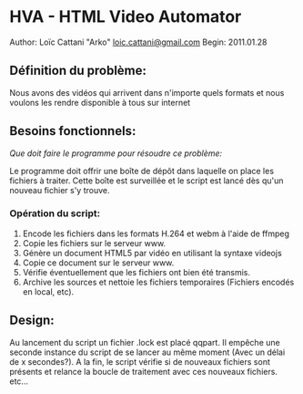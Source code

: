 # HVA - HTML Video Automator

Author: Loïc Cattani "Arko" <loic.cattani@gmail.com>
Begin:  2011.01.28

## Définition du problème:

Nous avons des vidéos qui arrivent dans n'importe quels formats et nous voulons les rendre disponible à tous sur internet

## Besoins fonctionnels:

*Que doit faire le programme pour résoudre ce problème:*

Le programme doit offrir une boîte de dépôt dans laquelle on place les fichiers à traiter. Cette boîte est surveillée et le script est lancé dès qu'un nouveau fichier s'y trouve.

### Opération du script:

  1. Encode les fichiers dans les formats H.264 et webm à l'aide de ffmpeg
  2. Copie les fichiers sur le serveur www.
  3. Génère un document HTML5 par vidéo en utilisant la syntaxe videojs
  4. Copie ce document sur le serveur www.
  5. Vérifie éventuellement que les fichiers ont bien été transmis.
  6. Archive les sources et nettoie les fichiers temporaires (Fichiers encodés en local, etc).

## Design:

Au lancement du script un fichier .lock est placé qqpart. Il empêche une seconde instance du script de se lancer au même moment (Avec un délai de x secondes?). A la fin, le script vérifie si de nouveaux fichiers sont présents et relance la boucle de traitement avec ces nouveaux fichiers. etc…
